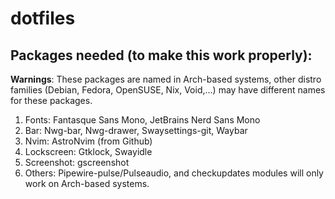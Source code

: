 # dotfiles
## Packages needed (to make this work properly):
__**Warnings**__: These packages are named in Arch-based systems, other distro families (Debian, Fedora, OpenSUSE, Nix, Void,...) may have different names for these packages.
1. Fonts: Fantasque Sans Mono, JetBrains Nerd Sans Mono
2. Bar: Nwg-bar, Nwg-drawer, Swaysettings-git, Waybar
3. Nvim: AstroNvim (from Github)
4. Lockscreen: Gtklock, Swayidle
5. Screenshot: gscreenshot
6. Others: Pipewire-pulse/Pulseaudio, and checkupdates modules will only work on Arch-based systems.
